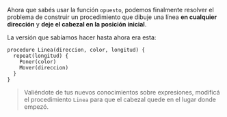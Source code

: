 Ahora que sabés usar la función `opuesto`, podemos finalmente resolver el problema de construir un procedimiento que dibuje una línea **en cualquier dirección** y **deje el cabezal en la posición inicial**.

La versión que sabíamos hacer hasta ahora era esta:

```gobstones
procedure Linea(direccion, color, longitud) {
  repeat(longitud) {
    Poner(color)
    Mover(direccion)
  }
}
```

> Valiéndote de tus nuevos conocimientos sobre expresiones, modificá el procedimiento `Linea` para que el cabezal quede en el lugar donde empezó.

